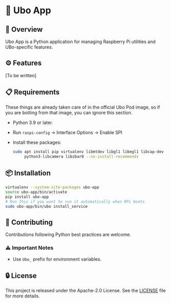 # 🚀 Ubo App

## 🌟 Overview

Ubo App is a Python application for managing Raspberry Pi utilities and UBo-specific
features.

## ⚙️ Features

[To be written]

## 📋 Requirements

These things are already taken care of in the official Ubo Pod image, so if you are
botting from that image, you can ignore this section.

- Python 3.9 or later.
- Run `raspi-config` -> Interface Options -> Enable SPI
- Install these packages:

  ```sh
  sudo apt install pip virtualenv libmtdev libgl1 libegl1 libcap-dev \
       python3-libcamera libzbar0 --no-install-recommends
  ```

## 📦 Installation

```bash
virtualenv --system-site-packages ubo-app
source ubo-app/bin/activate
pip install ubo-app
# Run this if you want to run it automatically when RPi boots
sudo ubo-app/bin/ubo install_service
```

## 🤝 Contributing

Contributions following Python best practices are welcome.

### ⚠️ Important Notes

- Use `Ubo_` prefix for environment variables.

## 🔒 License

This project is released under the Apache-2.0 License. See the [LICENSE](./LICENSE)
file for more details.
